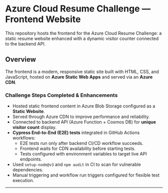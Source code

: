 
# Azure Cloud Resume Challenge — Frontend Website

This repository hosts the frontend for the Azure Cloud Resume Challenge: a static resume website enhanced with a dynamic visitor counter connected to the backend API.

## Overview

The frontend is a modern, responsive static site built with HTML, CSS, and JavaScript, hosted on **Azure Static Web Apps** and served via an **Azure CDN**.

### Challenge Steps Completed & Enhancements

- Hosted static frontend content in Azure Blob Storage configured as a **Static Website**.
- Served through Azure CDN to improve performance and reliability.
- Connected to backend API (Azure Function + Cosmos DB) for **unique visitor count** display.
- **Cypress End-to-End (E2E) tests** integrated in GitHub Actions workflows:
  - E2E tests run only after backend CI/CD workflow succeeds.
  - Frontend waits for CDN availability before starting tests.
  - Tests configured with environment variables to target live API endpoints.
- Used `setup-node@v3` and `npm audit` in CI to scan for vulnerable dependencies.
- Manual triggering and workflow run triggers configured for flexible test execution.

---

